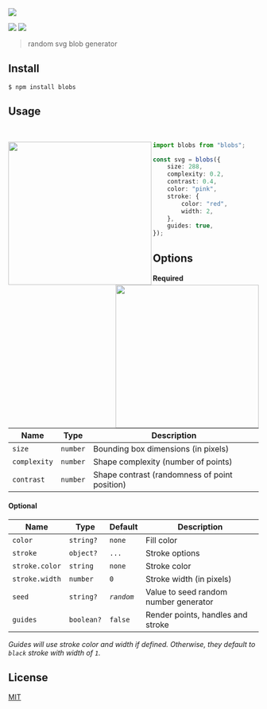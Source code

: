 <img src="https://svgsaur.us/?t=blobs&f=Comic_Sans_MS,cursive,sans-serif&s=42&w=160&h=50&y=40&o=biu&c=222" />

[![](https://img.shields.io/npm/v/blobs.svg)](https://www.npmjs.com/package/blobs)
[![](https://img.shields.io/bundlephobia/minzip/blobs.svg)](hhttps://bundlephobia.com/result?p=blobs)

> random svg blob generator

## Install

```shell
$ npm install blobs
```

## Usage

&nbsp;

<img align="left" height="288" src="https://user-images.githubusercontent.com/9319710/50946063-b73d2180-1465-11e9-9f4e-fb80ebb31f92.png" />

<img align="right" height="288" src="https://user-images.githubusercontent.com/9319710/50946064-b73d2180-1465-11e9-827d-afeab9bddbc9.png" />

```typescript
import blobs from "blobs";

const svg = blobs({
    size: 288,
    complexity: 0.2,
    contrast: 0.4,
    color: "pink",
    stroke: {
        color: "red",
        width: 2,
    },
    guides: true,
});
```

## Options

#### Required

Name           | Type       | Description
-------------- | ---------- | ---------------------------------------------
`size`         | `number`   | Bounding box dimensions (in pixels)
`complexity`   | `number`   | Shape complexity (number of points)
`contrast`     | `number`   | Shape contrast (randomness of point position)


#### Optional

Name           | Type       | Default    | Description
-------------- | ---------- | ---------- | -------------------------------------
`color`        | `string?`  | `none`     | Fill color
`stroke`       | `object?`  | `...`      | Stroke options
`stroke.color` | `string`   | `none`     | Stroke color
`stroke.width` | `number`   | `0`        | Stroke width (in pixels)
`seed`         | `string?`  | _`random`_ | Value to seed random number generator
`guides`       | `boolean?` | `false`    | Render points, handles and stroke

_Guides will use stroke color and width if defined. Otherwise, they default to `black` stroke with width of `1`._

## License

[MIT](./LICENSE)

